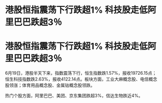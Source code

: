 # 港股恒指震荡下行跌超1% 科技股走低阿里巴巴跌超3％

# 港股恒指震荡下行跌超1% 科技股走低阿里巴巴跌超3％

6月19日，港股半天下来，指数震荡下行，恒生指数跌1.57%，报收19726.15点；恒生科技指数跌2.63%，报收4122.14点。板块方面，工业大麻概念股、电信概念股领涨；体育用品概念股、金属钴概念股领跌。

热门个股方面，阿里巴巴、美团、京东集团跌超3%，信达生物跌近4%。

